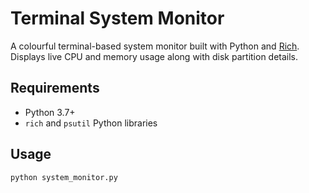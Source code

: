 # Terminal System Monitor

A colourful terminal-based system monitor built with Python and [Rich](https://github.com/Textualize/rich).  
Displays live CPU and memory usage along with disk partition details.

## Requirements

- Python 3.7+
- `rich` and `psutil` Python libraries

## Usage

```bash
python system_monitor.py
```

